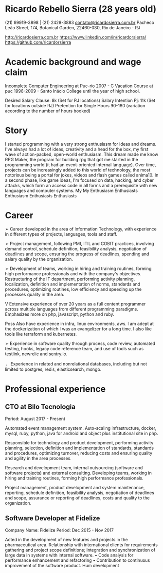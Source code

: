 Ricardo Rebello Sierra (28 years old)
==============

(21) 99919-3898 | (21) 2428-3883
contato@ricardosierra.com.br
Pacheco Leão Street, 174, Botanical Garden, 22460-030, Rio de Janeiro - RJ

http://ricardosierra.com.br
https://www.linkedin.com/in/ricardorsierra/
https://github.com/ricardorsierra

# Academic background and wage claim

Incomplete Computer Engineering at Puc-rio
2007 - C Vacation Course at puc
1996-2009 - Santo Inácio College until the year of high school.

Desired Salary Clause: 8k (Set for RJ locations)
Salary Intention Pj: 11k (Set for locations outside RJ)
Pretention for Single Hours 90-180 (variation according to the number of hours booked)

# Story

I started programming with a very strong enthusiasm for ideas and dreams. I've always had a lot of ideas, creativity and a head for the box, my first wave of action-packed, open-world enthusiasm. This dream made me know RPG Maker, the program for building rpg that got me started in the programming world (it had an event-oriented internal language). Over time, projects can be increasingly added to this world of technology, the most notorious being a portal for jokes, videos and flash games called anima10. In a second phase, like game ideas, I'm focused on data, hacking, and cyber attacks, which form an access code in all forms and a prerequisite with new languages ​​and computer systems. My My Enthusiasm Enthusiasts Enthusiasm Enthusiasts Enthusiasts

# Career

➢ Career developed in the area of ​​Information Technology, with experience in different types of projects, languages, tools and staff.

➢ Project management, following PMI, ITIL and COBIT practices, involving demand control, schedule definition, feasibility analysis, negotiation of deadlines and scope, ensuring the progress of deadlines, spending and salary quality by the organization.

➢ Development of teams, working in hiring and training routines, forming high performance professionals and with the company's objectives. Restructuring of the IT department, performing activity planning, localization, definition and implementation of norms, standards and procedures, optimizing routines, low efficiency and speeding up the processes quality in the area.

V Extensive experience of over 20 years as a full content programmer across multiple languages ​​from different programming paradigms. Emphasizes more on php, javascript, python and ruby.

Poss Also have experience in infra, linux environments, aws. I am adept at the dockerization of which I was an evangelizer for a long time. I also like tools like terraform and kubernetes.

➢ Experience in software quality through process, code review, automated testing, hooks, legacy code reference team, and use of tools such as testlink, newrelic and sentry.io.

， Experience in related and nonrelational databases, including but not limited to postgres, redis, elasticsearch, mongo.


# Professional experience

## CTO at Bilo Tecnologia

Period: August 2017 - Present

Automated event management system. Auto-scaling infrastructure, docker, mysql, ruby, python, java for android and object plus institutional site in php.

Responsible for technology and product development, performing activity planning, selection, definition and implementation of standards, standards and procedures, optimizing turnover, reducing costs and ensuring quality and agility in the area processes.

Research and development team, internal outsourcing (software and software projects) and external consulting. Developing teams, working in hiring and training routines, forming high performance professionals.

Project management, product development and system maintenance, reporting, schedule definition, feasibility analysis, negotiation of deadlines and scope, assurance or reporting of deadlines, costs and quality to the organization.

## Software Developer at Fidelize

Company Name: Fidelize
Period: Dec 2015 - Nov 2017

Acted in the development of new features and projects in the pharmaceutical area.
Relationship with international clients for requirements gathering and project scope definitions;
Integration and synchronization of large data in systems with internal software.
• Code analysis for performance enhancement and refactoring
• Contribution to continuous improvement of the software product.
Hum development